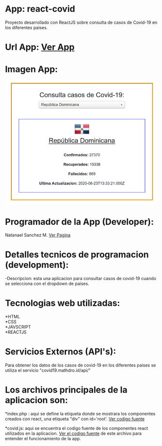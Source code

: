 # App: react-covid
Proyecto desarrollado con ReactJS sobre consulta de casos de Covid-19 en los diferentes paises.

# Url App: <a href="https://pure-hamlet-45267.herokuapp.com/" target="_blank">Ver App</a>

# Imagen App:
<img src="https://github.com/nsmdeveloper/react-covid/blob/master/react-covid.png" title="react-covid19-app" />

# Programador de la App (Developer): 

Natanael Sanchez M. <a href="https://serene-badlands-04656.herokuapp.com/">Ver Pagina</a>

# Detalles tecnicos de programacion (development):

-Descripcion: esta una aplicacion para consultar casos de covid-19 cuando se selecciona con el dropdown de paises.

Tecnologias web utilizadas:
===========================

*HTML <br />
*CSS  <br />
*JAVSCRIPT  <br />
*REACTJS  <br />

Servicios Externos (API's): 
=============================

Para obtener los datos de los casos de covid-19 en los diferentes paises se utiliza el servicio "covid19.mathdro.id/api/"

Los archivos principales de la aplicacion son:
==============================================

*index.php : aqui se define la etiqueta donde se mostrara los componentes creados con react, una etiqueta "div" con id='root'. <a href="https://github.com/nsmdeveloper/react-covid/blob/master/index.php">Ver codigo fuente</a>

*covid.js: aqui se encuentra el codigo fuente de los componentes react utilizados en la aplicacion. <a href="https://github.com/nsmdeveloper/react-covid/blob/master/covid.js">Ver el codigo fuente</a> de este archivo para entender el funcionamiento de la app.


